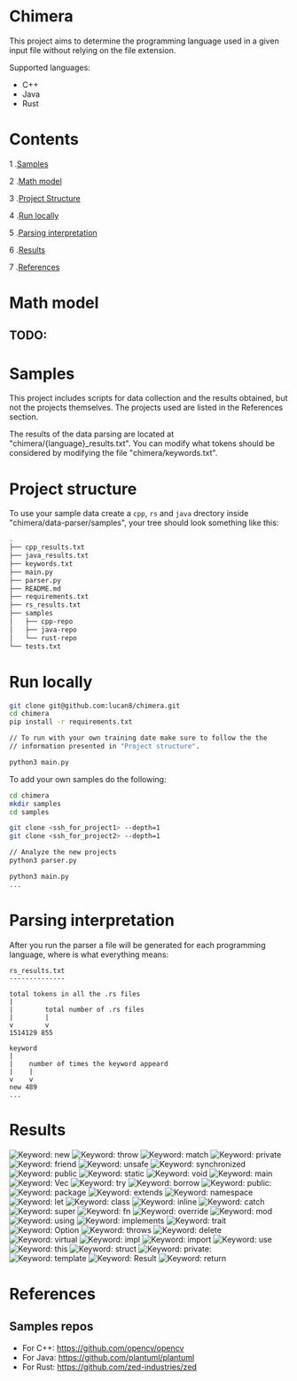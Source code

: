 # Chimera

This project aims to determine the programming language used in a given input file
without relying on the file extension.

Supported languages:
- C++
- Java
- Rust

# Contents

1 .[Samples](#Samples)

2 .[Math model](#Math-model)

3 .[Project Structure](#Project-Structure)

4 .[Run locally](#Run-locally)

5 .[Parsing interpretation](#Parsing-interpretation)

6 .[Results](#Results)

7 .[References](#References)

# Math model

## TODO:

# Samples

This project includes scripts for data collection and the results obtained,
but not the projects themselves.
The projects used are listed in the References section.

The results of the data parsing are located at "chimera/{language}_results.txt".
You can modify what tokens should be considered by modifying the file "chimera/keywords.txt".

# Project structure

To use your sample data create a `cpp`, `rs` and `java` drectory inside "chimera/data-parser/samples",
your tree should look something like this:
```bash
.
├── cpp_results.txt
├── java_results.txt
├── keywords.txt
├── main.py
├── parser.py
├── README.md
├── requirements.txt
├── rs_results.txt
├── samples
│   ├── cpp-repo
│   ├── java-repo
│   └── rust-repo
└── tests.txt
```

# Run locally

```bash
git clone git@github.com:lucan8/chimera.git
cd chimera
pip install -r requirements.txt

// To run with your own training date make sure to follow the the
// information presented in "Project structure".

python3 main.py
```

To add your own samples do the following:
```bash
cd chimera
mkdir samples
cd samples

git clone <ssh_for_project1> --depth=1
git clone <ssh_for_project2> --depth=1

// Analyze the new projects
python3 parser.py

python3 main.py
...
```

# Parsing interpretation

After you run the parser a file will be generated for each programming language,
where is what everything means:

```
rs_results.txt
--------------

total tokens in all the .rs files
|
|        total number of .rs files
|        |
v        v
1514129 855
        
keyword
|
|    number of times the keyword appeard
|    |
v    v
new 489
...
```
# Results

![Keyword: new](./plots/new.png)
![Keyword: throw](./plots/throw.png)
![Keyword: match](./plots/match.png)
![Keyword: private](./plots/private.png)
![Keyword: friend](./plots/friend.png)
![Keyword: unsafe](./plots/unsafe.png)
![Keyword: synchronized](./plots/synchronized.png)
![Keyword: public](./plots/public.png)
![Keyword: static](./plots/static.png)
![Keyword: void](./plots/void.png)
![Keyword: main](./plots/main.png)
![Keyword: Vec](./plots/Vec.png)
![Keyword: try](./plots/try.png)
![Keyword: borrow](./plots/borrow.png)
![Keyword: public:](./plots/public_.png)
![Keyword: package](./plots/package.png)
![Keyword: extends](./plots/extends.png)
![Keyword: namespace](./plots/namespace.png)
![Keyword: let](./plots/let.png)
![Keyword: class](./plots/class.png)
![Keyword: inline](./plots/inline.png)
![Keyword: catch](./plots/catch.png)
![Keyword: super](./plots/super.png)
![Keyword: fn](./plots/fn.png)
![Keyword: override](./plots/override.png)
![Keyword: mod](./plots/mod.png)
![Keyword: using](./plots/using.png)
![Keyword: implements](./plots/implements.png)
![Keyword: trait](./plots/trait.png)
![Keyword: Option](./plots/Option.png)
![Keyword: throws](./plots/throws.png)
![Keyword: delete](./plots/delete.png)
![Keyword: virtual](./plots/virtual.png)
![Keyword: impl](./plots/impl.png)
![Keyword: import](./plots/import.png)
![Keyword: use](./plots/use.png)
![Keyword: this](./plots/this.png)
![Keyword: struct](./plots/struct.png)
![Keyword: private:](./plots/private_.png)
![Keyword: template](./plots/template.png)
![Keyword: Result](./plots/Result.png)
![Keyword: return](./plots/return.png)

# References

## Samples repos
- For C++: https://github.com/opencv/opencv
- For Java: https://github.com/plantuml/plantuml
- For Rust: https://github.com/zed-industries/zed

